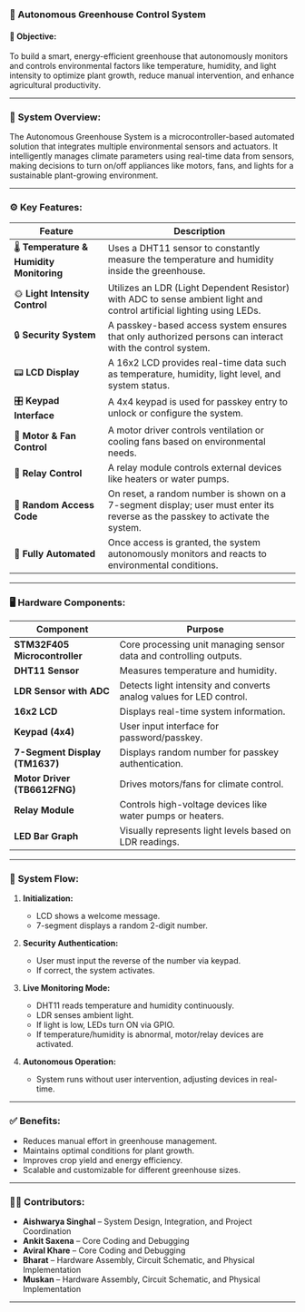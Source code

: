 

### 🏡 Autonomous Greenhouse Control System 

#### 🌟 **Objective:**

To build a smart, energy-efficient greenhouse that autonomously monitors and controls environmental factors like temperature, humidity, and light intensity to optimize plant growth, reduce manual intervention, and enhance agricultural productivity.

---

### 🧠 **System Overview:**

The Autonomous Greenhouse System is a microcontroller-based automated solution that integrates multiple environmental sensors and actuators. It intelligently manages climate parameters using real-time data from sensors, making decisions to turn on/off appliances like motors, fans, and lights for a sustainable plant-growing environment.

---

### ⚙️ **Key Features:**

| Feature                                   | Description                                                                                                                   |
| ----------------------------------------- | ----------------------------------------------------------------------------------------------------------------------------- |
| 🌡️ **Temperature & Humidity Monitoring** | Uses a DHT11 sensor to constantly measure the temperature and humidity inside the greenhouse.                                 |
| 🌞 **Light Intensity Control**            | Utilizes an LDR (Light Dependent Resistor) with ADC to sense ambient light and control artificial lighting using LEDs.        |
| 🔒 **Security System**                    | A passkey-based access system ensures that only authorized persons can interact with the control system.                      |
| 📟 **LCD Display**                        | A 16x2 LCD provides real-time data such as temperature, humidity, light level, and system status.                             |
| 🎛️ **Keypad Interface**                  | A 4x4 keypad is used for passkey entry to unlock or configure the system.                                                     |
| 💨 **Motor & Fan Control**                | A motor driver controls ventilation or cooling fans based on environmental needs.                                             |
| 🔁 **Relay Control**                      | A relay module controls external devices like heaters or water pumps.                                                         |
| 🎰 **Random Access Code**                 | On reset, a random number is shown on a 7-segment display; user must enter its reverse as the passkey to activate the system. |
| 🧠 **Fully Automated**                    | Once access is granted, the system autonomously monitors and reacts to environmental conditions.                              |

---

### 🖥️ **Hardware Components:**

| Component                      | Purpose                                                             |
| ------------------------------ | ------------------------------------------------------------------- |
| **STM32F405 Microcontroller**  | Core processing unit managing sensor data and controlling outputs.  |
| **DHT11 Sensor**               | Measures temperature and humidity.                                  |
| **LDR Sensor with ADC**        | Detects light intensity and converts analog values for LED control. |
| **16x2 LCD**                   | Displays real-time system information.                              |
| **Keypad (4x4)**               | User input interface for password/passkey.                          |
| **7-Segment Display (TM1637)** | Displays random number for passkey authentication.                  |
| **Motor Driver (TB6612FNG)**   | Drives motors/fans for climate control.                             |
| **Relay Module**               | Controls high-voltage devices like water pumps or heaters.          |
| **LED Bar Graph**              | Visually represents light levels based on LDR readings.             |

---

### 🔄 **System Flow:**

1. **Initialization:**

   * LCD shows a welcome message.
   * 7-segment displays a random 2-digit number.

2. **Security Authentication:**

   * User must input the reverse of the number via keypad.
   * If correct, the system activates.

3. **Live Monitoring Mode:**

   * DHT11 reads temperature and humidity continuously.
   * LDR senses ambient light.
   * If light is low, LEDs turn ON via GPIO.
   * If temperature/humidity is abnormal, motor/relay devices are activated.

4. **Autonomous Operation:**

   * System runs without user intervention, adjusting devices in real-time.

---

### ✅ **Benefits:**

* Reduces manual effort in greenhouse management.
* Maintains optimal conditions for plant growth.
* Improves crop yield and energy efficiency.
* Scalable and customizable for different greenhouse sizes.

---

### 👨‍💻 **Contributors:**

* **Aishwarya Singhal** – System Design, Integration, and Project Coordination
* **Ankit Saxena** – Core Coding and Debugging
* **Aviral Khare** – Core Coding and Debugging
* **Bharat** – Hardware Assembly, Circuit Schematic, and Physical Implementation
* **Muskan** – Hardware Assembly, Circuit Schematic, and Physical Implementation

---


